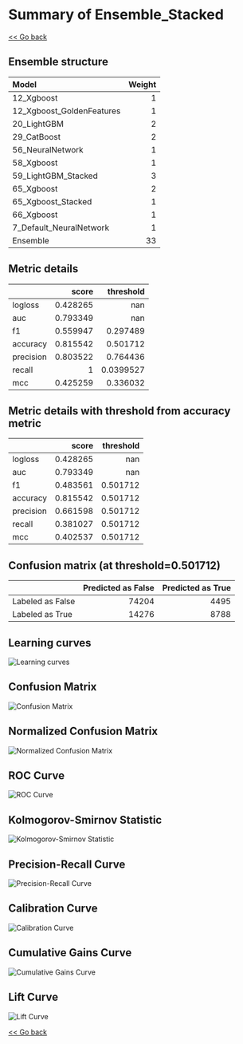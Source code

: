 # Summary of Ensemble_Stacked

[<< Go back](../README.md)


## Ensemble structure
| Model                     |   Weight |
|:--------------------------|---------:|
| 12_Xgboost                |        1 |
| 12_Xgboost_GoldenFeatures |        1 |
| 20_LightGBM               |        2 |
| 29_CatBoost               |        2 |
| 56_NeuralNetwork          |        1 |
| 58_Xgboost                |        1 |
| 59_LightGBM_Stacked       |        3 |
| 65_Xgboost                |        2 |
| 65_Xgboost_Stacked        |        1 |
| 66_Xgboost                |        1 |
| 7_Default_NeuralNetwork   |        1 |
| Ensemble                  |       33 |

## Metric details
|           |    score |   threshold |
|:----------|---------:|------------:|
| logloss   | 0.428265 | nan         |
| auc       | 0.793349 | nan         |
| f1        | 0.559947 |   0.297489  |
| accuracy  | 0.815542 |   0.501712  |
| precision | 0.803522 |   0.764436  |
| recall    | 1        |   0.0399527 |
| mcc       | 0.425259 |   0.336032  |


## Metric details with threshold from accuracy metric
|           |    score |   threshold |
|:----------|---------:|------------:|
| logloss   | 0.428265 |  nan        |
| auc       | 0.793349 |  nan        |
| f1        | 0.483561 |    0.501712 |
| accuracy  | 0.815542 |    0.501712 |
| precision | 0.661598 |    0.501712 |
| recall    | 0.381027 |    0.501712 |
| mcc       | 0.402537 |    0.501712 |


## Confusion matrix (at threshold=0.501712)
|                  |   Predicted as False |   Predicted as True |
|:-----------------|---------------------:|--------------------:|
| Labeled as False |                74204 |                4495 |
| Labeled as True  |                14276 |                8788 |

## Learning curves
![Learning curves](learning_curves.png)
## Confusion Matrix

![Confusion Matrix](confusion_matrix.png)


## Normalized Confusion Matrix

![Normalized Confusion Matrix](confusion_matrix_normalized.png)


## ROC Curve

![ROC Curve](roc_curve.png)


## Kolmogorov-Smirnov Statistic

![Kolmogorov-Smirnov Statistic](ks_statistic.png)


## Precision-Recall Curve

![Precision-Recall Curve](precision_recall_curve.png)


## Calibration Curve

![Calibration Curve](calibration_curve_curve.png)


## Cumulative Gains Curve

![Cumulative Gains Curve](cumulative_gains_curve.png)


## Lift Curve

![Lift Curve](lift_curve.png)



[<< Go back](../README.md)

